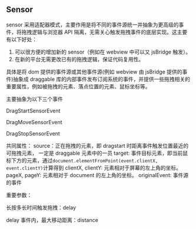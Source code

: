 ## Sensor

sensor 采用适配器模式，主要作用是将不同的事件源统一并抽象为更高级的事件，将拖拽逻辑与浏览器 API 隔离，无需关心触发拖拽事件的底层实现。这主要有以下好处：

1. 可以很方便的增加新的 sensor（例如在 webview 中可以又 jsBridge 触发）。
2. 在新的平台无需更改已有的拖拽逻辑，保证代码复用性。

具体是将 dom 提供的事件源或其他事件源(例如 webview 由 jsBridge 提供的事件)抽象成 draggable 库的内部事件发布订阅系统的事件，并提供一些拖拽相关的重要属性，例如被拖拽的元素、落点位置的元素、鼠标坐标等。

主要抽象为以下三个事件

DragStartSensorEvent

DragMoveSensorEvent

DragStopSensorEvent

共同属性：
source：正在拖拽的元素，即 dragstart 时距离事件触发位置最近的可拖拽元素， 一定是 draggable 元素中的一员
target: 事件目标元素，即当前鼠标下方的元素，通过`document.elementFromPoint(event.clientX, event.clientY)`计算得到
clientX, clientY: 元素相对于屏幕的左上角的坐标。
pageX, pageY: 元素相对于 document 的左上角的坐标。
originalEvent: 事件源的事件

重要参数：

长按多长时间触发拖拽：delay

delay 事件内，最大移动距离：distance

